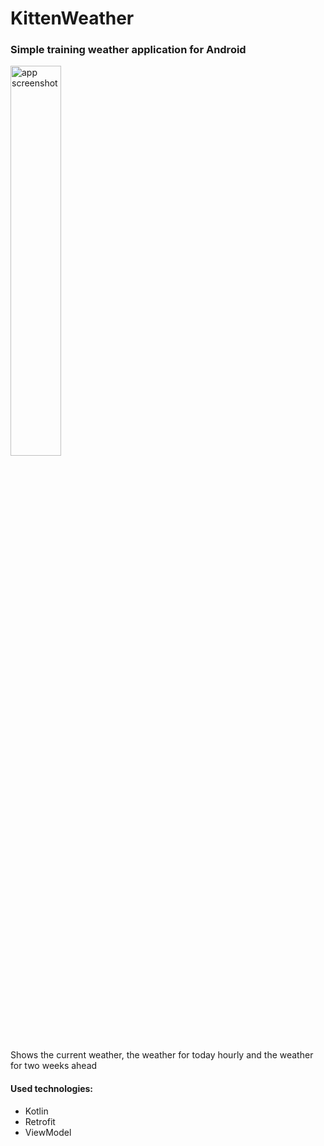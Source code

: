 # KittenWeather
### Simple training weather application for Android
<img src="https://cdn.discordapp.com/attachments/531849621983723523/889905449313386606/Screenshot_20210921_190627_ru.maxim.kittenweather.jpg" alt="app screenshot" width="40%"/>

Shows the current weather, the weather for today hourly and the weather for two weeks ahead

#### Used technologies:
* Kotlin
* Retrofit
* ViewModel